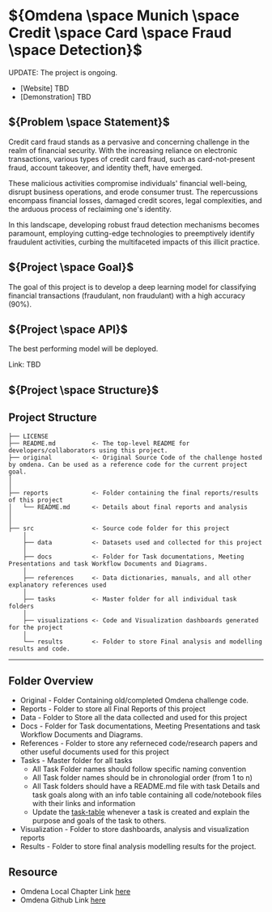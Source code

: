 # ${Omdena \space Munich \space Credit \space Card \space Fraud \space Detection}$

UPDATE: The project is ongoing.

* [Website] TBD
* [Demonstration] TBD

## ${Problem \space Statement}$
Credit card fraud stands as a pervasive and concerning challenge in the realm of financial security. With the increasing reliance on electronic transactions, various types of credit card fraud, such as card-not-present fraud, account takeover, and identity theft, have emerged.

These malicious activities compromise individuals' financial well-being, disrupt business operations, and erode consumer trust. The repercussions encompass financial losses, damaged credit scores, legal complexities, and the arduous process of reclaiming one's identity.

In this landscape, developing robust fraud detection mechanisms becomes paramount, employing cutting-edge technologies to preemptively identify fraudulent activities, curbing the multifaceted impacts of this illicit practice.


## ${Project \space Goal}$
The goal of this project is to develop a deep learning model for classifying financial transactions (fraudulant, non fraudulant) with a high accuracy (90%).

## ${Project \space API}$
The best performing model will be deployed.

Link: TBD

## ${Project \space Structure}$

## Project Structure

    ├── LICENSE
    ├── README.md          <- The top-level README for developers/collaborators using this project.
    ├── original           <- Original Source Code of the challenge hosted by omdena. Can be used as a reference code for the current project goal.
    │ 
    │
    ├── reports            <- Folder containing the final reports/results of this project
    │   └── README.md      <- Details about final reports and analysis
    │ 
    │   
    ├── src                <- Source code folder for this project
        │
        ├── data           <- Datasets used and collected for this project
        │   
        ├── docs           <- Folder for Task documentations, Meeting Presentations and task Workflow Documents and Diagrams.
        │
        ├── references     <- Data dictionaries, manuals, and all other explanatory references used 
        │
        ├── tasks          <- Master folder for all individual task folders
        │
        ├── visualizations <- Code and Visualization dashboards generated for the project
        │
        └── results        <- Folder to store Final analysis and modelling results and code.
--------

## Folder Overview

- Original          - Folder Containing old/completed Omdena challenge code.
- Reports           - Folder to store all Final Reports of this project
- Data              - Folder to Store all the data collected and used for this project 
- Docs              - Folder for Task documentations, Meeting Presentations and task Workflow Documents and Diagrams.
- References        - Folder to store any referneced code/research papers and other useful documents used for this project
- Tasks             - Master folder for all tasks
  - All Task Folder names should follow specific naming convention
  - All Task folder names should be in chronologial order (from 1 to n)
  - All Task folders should have a README.md file with task Details and task goals along with an info table containing all code/notebook files with their links and information
  - Update the [task-table](./src/tasks/README.md#task-table) whenever a task is created and explain the purpose and goals of the task to others.
- Visualization     - Folder to store dashboards, analysis and visualization reports
- Results           - Folder to store final analysis modelling results for the project.

## Resource

- Omdena Local Chapter Link [here](https://omdena.com/chapter-challenges/credit-card-fraud-detection/)
- Omdena Github Link [here](https://github.com/OmdenaAI/munich-chapter-credit-card-fraud)
